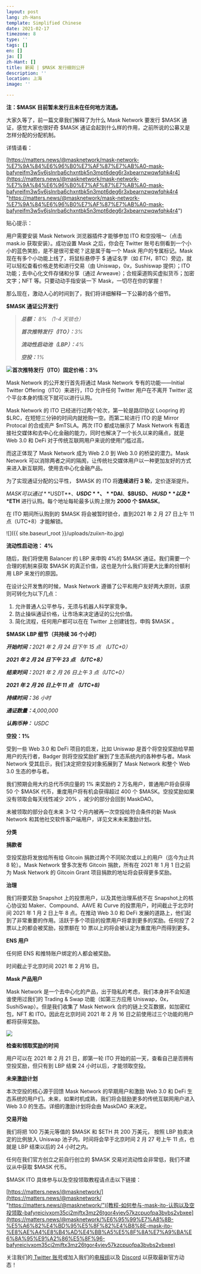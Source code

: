 ```yaml
---
layout: post
lang: zh-Hans
template: Simplified Chinese
date: 2021-02-17
timezone: 8
type: ''
tags: []
en: []
ja: []
zh-Hant: []
title: 新闻 | $MASK 发行细则公开
description: ''
location: 上海
image: ''

---
```

**注：$MASK 目前暂未发行且未在任何地方流通。**

大家久等了，前一篇文章我们解释了为什么 Mask Network 要发行 $MASK 通证，感觉大家也很好奇 $MASK 通证会起到什么样的作用，之前所说的公募又是怎样分配的分配机制。

详情请看：

[https://matters.news/@masknetwork/mask-network-%E7%9A%84%E6%96%B0%E7%AF%87%E7%AB%A0-mask-bafyreifm3w5v6jslnrba6chxntbk5n3mpt6deg6r3xbearnzwqwfqhk4r4](https://matters.news/@masknetwork/mask-network-%E7%9A%84%E6%96%B0%E7%AF%87%E7%AB%A0-mask-bafyreifm3w5v6jslnrba6chxntbk5n3mpt6deg6r3xbearnzwqwfqhk4r4 "https://matters.news/@masknetwork/mask-network-%E7%9A%84%E6%96%B0%E7%AF%87%E7%AB%A0-mask-bafyreifm3w5v6jslnrba6chxntbk5n3mpt6deg6r3xbearnzwqwfqhk4r4")

贴心提示：

用户需要安装 Mask Network 浏览器插件才能够参加 ITO 和空投哦～（点击 mask.io 获取安装）。成功设置 Mask 之后，你会在 Twitter 账号右侧看到一个小小的蓝色笑脸，是不是很可爱呢？这是属于每一个 Mask 用户的专属标记。Mask 现在有多个小功能上线了，将鼠标悬停于 $ 通证名字（如 $ETH，$BTC）旁边，就可以轻松查看价格走势和进行交易（由 Uniswap，0x，Sushiswap 提供）；ITO 功能；去中心化文件存储和分享（通过 Arweave）；合规渠道购买虚拟货币；加密文字；NFT 等。只要动动手指安装一下 Mask，一切尽在你的掌握！

那么现在，激动人心的时间到了，我们将详细解释一下公募的各个细节。

**$MASK 通证公开发行**

> **_总额：_** _8% （1-4 天锁仓）_
>
> **_首次推特发行（ITO）：_**_3%_
>
> **_流动性启动池（LBP）：_**_4%_
>
> **_空投：_**_1%_

![](https://assets.matters.news/embed/3ade711e-1462-41ba-a85a-8d9d1658d2ec.png)**首次推特发行（ITO）固定价格：3%**

Mask Network 的公开发行首先将通过 Mask Network 专有的功能——Initial Twitter Offering（ITO）来进行，ITO 允许任何 Twitter 用户在不离开 Twitter 这个平台本身的情况下就可以进行认购。

Mask Network 的 ITO 已经进行过两个轮次，第一轮是路印协议 Loopring 的 $LRC，在短短三分钟的时间内就抢购一空。而第二轮进行 ITO 的是 Mirror Protocal 的合成资产 $mTSLA。两次 ITO 都成功展示了 Mask Network 有着连接社交媒体和去中心化金融的能力，同时也解决了一个长久以来的痛点，就是Web 3.0 和 DeFi 对于传统互联网用户来说的使用门槛过高，

而这正体现了 Mask Network 成为 Web 2.0 到 Web 3.0 的桥梁的潜力。Mask Network 可以消除两者之间的隔阂，让传统社交媒体用户以一种更加友好的方式来进入新互联网，使用去中心化金融产品。

为了实现通证分配的公平性， $MASK 的 ITO 将**连续进行 3 轮**，定价逐渐提升。

$MASK 可以通过 **$USDT**、**$USDC**、**$DAI**、**$BUSD、 $HUSD** 以及 **$ETH** 进行认购。每个地址每轮最多认购上限为 **2000 个 $MASK**。

在 ITO 期间所认购到的 $MASK 将会被暂时锁仓，直到2021 年 2 月 27 日上午 11 点（UTC+8）才能解锁。

![]({{ site.baseurl_root }}/uploads/zuiixn-ito.jpg)

**流动性启动池： 4%**

随后，我们将使用 Balancer 的 LBP 来申购 4%的 $MASK 通证。我们需要一个合理的机制来获取 $MASK 的真正价值，这也是为什么我们将更大比重的份额利用 LBP 来发行的原因。

在设计公开发售的时候，Mask Network 遵循了公平和用户友好两大原则，该原则可转化为以下几点：

1. 允许普通人公平参与，无须与机器人科学家竞争。
2. 防止操纵通证价格，让市场来决定通证的公允价值。
3. 简化流程，任何用户都可以在在 Twitter 上创建钱包，申购 $MASK 。

**$MASK LBP 细节（共持续 36 个小时）**

**_开始时间：_**_2021 年 2 月 24 日下午 15 点 （UTC+0）_

**_2021 年 2 月 24 日下午 23 点 （UTC+8）_**

**_结束时间：_**_2021 年 2 月 26 日上午 3 点（UTC+0）_

**_2021 年 2 月 26 日上午 11 点 （UTC+8)_**

**_持续时间：_**_36 小时_

**_通证数量：_**_4,000,000_

**_认购币种：_** _USDC_

**空投：1%**

受到一些 Web 3.0 和 DeFi 项目的启发，比如 Uniswap 是首个将空投奖励给早期用户的先行者，Badger 则将空投奖励扩展到了生态系统内的各种参与者。Mask Network 受其启示，我们决定把空投对象拓展到了 Mask Network 和整个 Web 3.0 生态的参与者。

我们预期会用大约总代币供应量的 1% 来奖励约 2 万名用户，普通用户将会获得 50 个 $MASK 代币，重度用户将有机会获得超过 400 个 $MASK。空投奖励如果没有领取会每天线性减少 20% ，减少的部分会回到 MaskDAO。

未被领取的部分会在未来 3-12 个月内被再一次空投给符合条件的新 Mask Network 和其他社交软件客户端用户，详见文末未来激励计划。

**分类**

**捐款者**

空投奖励将发放给所有给 Gitcoin 捐款过两个不同轮次或以上的用户（迄今为止共 8 轮）。Mask Network 曾多次发布 Gitcoin 捐款，所有在 2021 年 1 月 1 日之前为 Mask Network 的 Gitcoin Grant 项目捐款的地址将会获得更多奖励。

**治理**

我们将要奖励 Snapshot 上的投票用户，以及其他治理系统不在 Snapshot上的核心协议如 Maker、Compound、AAVE 和 Curve 的投票用户，时间截止于北京时间 2021 年 1 月 2 日上午 8 点。在推动 Web 3.0 和 DeFi 发展的道路上，他们起到了非常重要的作用。活跃于多个项目的投票用户将拿到更多的奖励。任何投了 2 票以上的都会被奖励，投票额在 10 票以上的将会被认定为重度用户而得到更多。

**ENS 用户**

任何把 ENS 和推特账户绑定的人都会被奖励。

时间截止于北京时间 2021 年 2 月16 日。

**Mask 产品用户**

Mask Network 是一个去中心化的产品，出于隐私的考虑，我们本身并不会知道谁使用过我们的 Trading & Swap 功能（如第三方应用 Uniswap，0x，SushiSwap）。但是我们收集了 Mask Network 合约的链上交互数据，如加密红包，NFT 和 ITO。因此在北京时间 2021 年 2 月 16 日之前使用过三个功能的用户都将获得奖励。

![](https://assets.matters.news/embed/ccec6a98-15e9-4caf-86c8-a1a3d0fa77e0.png)

**检查和领取奖励的时间**

用户可以在 2021 年 2 月 21 日，即第一轮 ITO 开始的前一天，查看自己是否拥有空投奖励，但只有到 LBP 结束 24 小时以后，才能领取空投。

**未来激励计划**

本次空投的核心源于回馈 Mask Network 的早期用户和激励 Web 3.0 和 DeFi 生态系统的用户们。未来，如果时机成熟，我们将会鼓励更多的传统互联网用户进入 Web 3.0 的生态。详细的激励计划将会由 MaskDAO 来决定。

**交易开始**

我们将把 100 万美元等值的 $MASK 和 $ETH 共 200 万美元， 按照 LBP 拍卖决定的比例放入 Uniswap 池子内。时间将会早于北京时间 2 月 27 号上午 11 点，也就是 LBP 结束以后的 24 小时之内。

任何在我们官方创立之前自行创立的 $MASK 交易对流动性会非常低，我们不建议从中获取 $MASK 代币。

$MASK ITO 具体参与以及空投领取教程请点击以下链接：

[https://matters.news/@masknetwork/](https://matters.news/@masknetwork/ "https://matters.news/@masknetwork/")[教程-如何参与-mask-ito-认购以及空投领取-bafyreicivxom35cj2mjftx3mz26tgor4vjev57kzcpuofpa3bvbs2vbxee](https://matters.news/@masknetwork/%E6%95%99%E7%A8%8B-%E5%A6%82%E4%BD%95%E5%8F%82%E4%B8%8E-mask-ito-%E8%AE%A4%E8%B4%AD%E4%BB%A5%E5%8F%8A%E7%A9%BA%E6%8A%95%E9%A2%86%E5%8F%96-bafyreicivxom35cj2mjftx3mz26tgor4vjev57kzcpuofpa3bvbs2vbxee)

关注我们的[ Twitter 账号](https://twitter.com/realmaskbook?lang=en)或加入我们的[电报组](https://t.me/masknetwork_cn)以及 [Discord](http://discord.gg/4SVXvj7) 以获取最新官方动态！